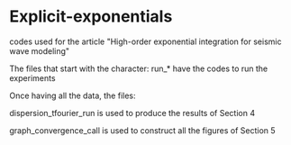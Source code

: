 # Explicit-exponentials
codes used for the article "High-order exponential integration for seismic wave modeling"

The files that start with the character: run_*   have the codes to run the experiments

Once having all the data, the files:

dispersion_tfourier_run      is used to produce the results of Section 4

graph_convergence_call       is used to construct all the figures of Section 5
